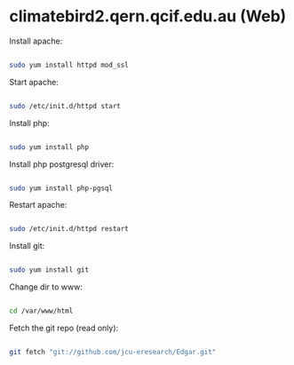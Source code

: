 climatebird2.qern.qcif.edu.au (Web)
====================================

Install apache:

```bash

sudo yum install httpd mod_ssl

```

Start apache:

```bash

sudo /etc/init.d/httpd start

```

Install php:

```bash

sudo yum install php

```

Install php postgresql driver:

```bash

sudo yum install php-pgsql

```

Restart apache:

```bash

sudo /etc/init.d/httpd restart

```

Install git:

```bash

sudo yum install git

```

Change dir to www:

```bash

cd /var/www/html

```

Fetch the git repo (read only):

```bash

git fetch "git://github.com/jcu-eresearch/Edgar.git"

```
